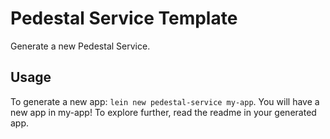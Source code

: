 # Pedestal Service Template

Generate a new Pedestal Service.

## Usage

To generate a new app: `lein new pedestal-service my-app`.
You will have a new app in my-app! To explore further, read
the readme in your generated app.

<!-- Copyright 2013 Relevance, Inc. -->
